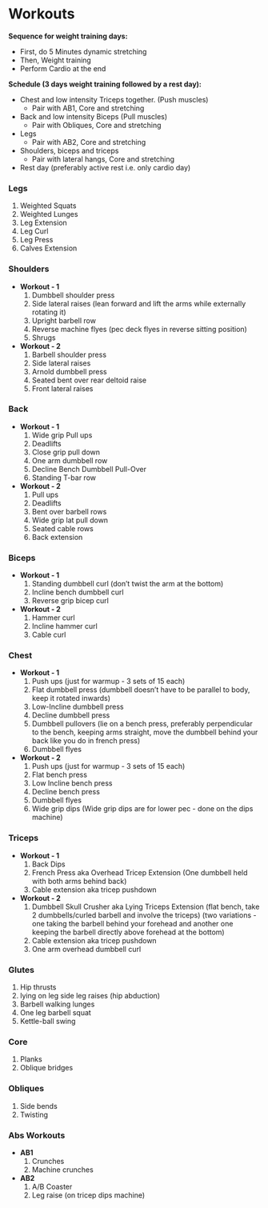 # Workouts


**Sequence for weight training days:**
* First, do 5 Minutes dynamic stretching
* Then, Weight training
* Perform Cardio at the end

**Schedule (3 days weight training followed by a rest day):**
* Chest and low intensity Triceps together. (Push muscles)
    - Pair with AB1, Core and stretching
* Back and low intensity Biceps (Pull muscles)
    - Pair with Obliques, Core and stretching
* Legs
    - Pair with AB2, Core and stretching
* Shoulders, biceps and triceps
    - Pair with lateral hangs, Core and stretching
* Rest day (preferably active rest i.e. only cardio day)


### Legs
1. Weighted Squats
2. Weighted Lunges
3. Leg Extension
4. Leg Curl
5. Leg Press
6. Calves Extension


### Shoulders
* **Workout - 1**
    1. Dumbbell shoulder press
    2. Side lateral raises (lean forward and lift the arms while externally rotating it)
    3. Upright barbell row
    4. Reverse machine flyes (pec deck flyes in reverse sitting position)
    5. Shrugs
* **Workout - 2**
    1. Barbell shoulder press
    2. Side lateral raises
    3. Arnold dumbbell press
    4. Seated bent over rear deltoid raise
    5. Front lateral raises

### Back
* **Workout - 1**
    1. Wide grip Pull ups
    2. Deadlifts
    3. Close grip pull down
    4. One arm dumbbell row
    5. Decline Bench Dumbbell Pull-Over
    6. Standing T-bar row
* **Workout - 2**
    1. Pull ups
    2. Deadlifts
    3. Bent over barbell rows
    4. Wide grip lat pull down
    5. Seated cable rows
    6. Back extension

### Biceps
* **Workout - 1**
    1. Standing dumbbell curl (don’t twist the arm at the bottom)
    2. Incline bench dumbbell curl
    3. Reverse grip bicep curl
* **Workout - 2**
    1. Hammer curl
    2. Incline hammer curl
    3. Cable curl

### Chest
* **Workout - 1**
    1. Push ups (just for warmup - 3 sets of 15 each)
    2. Flat dumbbell press (dumbbell doesn’t have to be parallel to body, keep it rotated inwards)
    3. Low-Incline dumbbell press 
    4. Decline dumbbell press
    5. Dumbbell pullovers (lie on a bench press, preferably perpendicular to the bench, keeping arms straight, move the dumbbell behind your back like you do in french press)
    6. Dumbbell flyes
* **Workout - 2**
    1. Push ups (just for warmup - 3 sets of 15 each)
    2. Flat bench press
    3. Low Incline bench press
    4. Decline bench press
    5. Dumbbell flyes
    6. Wide grip dips (Wide grip dips are for lower pec - done on the dips machine)

### Triceps
* **Workout - 1**
    1. Back Dips 
    2. French Press aka Overhead Tricep Extension (One dumbbell held with both arms behind back)
    3. Cable extension aka tricep pushdown
* **Workout - 2**
    1. Dumbbell Skull Crusher aka Lying Triceps Extension (flat bench, take 2 dumbbells/curled barbell and involve the triceps) (two variations - one taking the barbell behind your forehead and another one keeping the barbell directly above forehead at the bottom)
    2. Cable extension aka tricep pushdown
    3. One arm overhead dumbbell curl 

### Glutes
1. Hip thrusts
2. lying on leg side leg raises (hip abduction)
3. Barbell walking lunges
4. One leg barbell squat
5. Kettle-ball swing

### Core
1. Planks
2. Oblique bridges

### Obliques
1. Side bends
2. Twisting

### Abs Workouts
* **AB1**
    1. Crunches
    2. Machine crunches
* **AB2**
    1. A/B Coaster
    2. Leg raise (on tricep dips machine)



